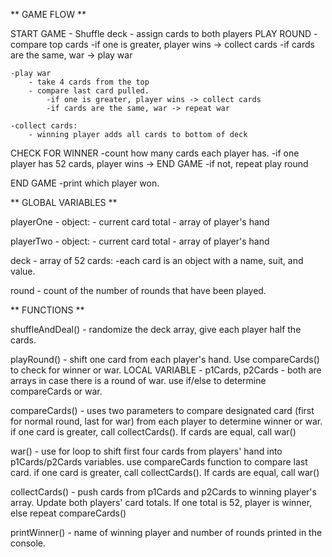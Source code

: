 
** GAME FLOW **

START GAME
    - Shuffle deck
    - assign cards to both players
PLAY ROUND
    - compare top cards
            -if one is greater, player wins -> collect cards
            -if cards are the same, war -> play war 
    
    -play war 
        - take 4 cards from the top
        - compare last card pulled.
            -if one is greater, player wins -> collect cards
            -if cards are the same, war -> repeat war   

    -collect cards:
        - winning player adds all cards to bottom of deck
CHECK FOR WINNER
    -count how many cards each player has.
    -if one player has 52 cards, player wins -> END GAME
    -if not, repeat play round

END GAME
    -print which player won. 


** GLOBAL VARIABLES **

playerOne - object:
    - current card total
    - array of player's hand

playerTwo - object:
    - current card total
    - array of player's hand

deck - array of 52 cards:
    -each card is an object with a name, suit, and value.

round - count of the number of rounds that have been played.

** FUNCTIONS **

shuffleAndDeal() - randomize the deck array, give each player half the cards.

playRound() - shift one card from each player's hand. Use compareCards() to check for winner or war.
        LOCAL VARIABLE - p1Cards, p2Cards - both are arrays in case there is a round of war. use if/else to determine compareCards or war.

compareCards() - uses two parameters to compare designated card (first for normal round, last for war) from each player to determine winner or war. if one card is greater, call collectCards(). If cards are equal, call war()

war() - use for loop to shift first four cards from players' hand into p1Cards/p2Cards variables. use compareCards function to compare last card. if one card is greater, call collectCards(). If cards are equal, call war()

collectCards() - push cards from p1Cards and p2Cards to winning player's array. Update both players' card totals. If one total is 52, player is winner, else repeat compareCards()

printWinner() - name of winning player and number of rounds printed in the console. 
